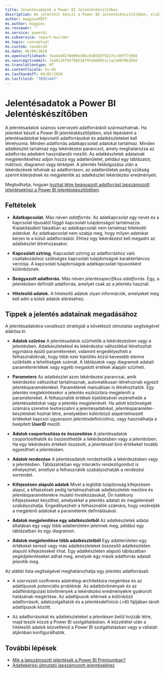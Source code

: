 ```yaml
---
title: Jelentésadatok a Power BI Jelentéskészítőben
description: Ha jelentést készít a Power BI Jelentéskészítőjében, első lépésként a jelentésadatokat képviselő adatforrásokat és adatkészleteket kell létrehoznia.
author: maggiesMSFT
ms.author: maggies
ms.reviewer: ''
ms.service: powerbi
ms.subservice: report-builder
ms.topic: conceptual
ms.custom: seodec18
ms.date: 06/06/2019
ms.openlocfilehash: fea4e4927b009e30bc040593f9237cc49ff73956
ms.sourcegitcommit: 7aa0136f93f88516f97ddd8031ccac5d07863b92
ms.translationtype: HT
ms.contentlocale: hu-HU
ms.lasthandoff: 05/05/2020
ms.locfileid: "78921447"
---
```

# <a name="report-data-in-power-bi-report-builder"></a>Jelentésadatok a Power BI Jelentéskészítőben

A jelentésadatok számos szervezeti adatforrásból származhatnak. Ha jelentést készít a Power BI jelentéskészítőjében, első lépésként a jelentésadatokat képviselő adatforrásokat és adatkészleteket kell létrehoznia. Minden adatforrás adatkapcsolati adatokat tartalmaz. Minden adatkészlet tartalmaz egy lekérdezési parancsot, amely meghatározza az adatforrás adatként használandó mezőit. Az adatkészletek adatainak megjelenítéséhez adjon hozzá egy adatterületet, például egy táblázatot, mátrixot, diagramot vagy térképet. A jelentés feldolgozása után a lekérdezések lefutnak az adatforráson, az adatterületek pedig szükség szerint kiterjednek és megjelenítik az adatkészlet lekérdezési eredményeit.  

Megtudhatja, hogyan [hozhat létre beágyazott adatforrást lapszámozott jelentésekhez a Power BI jelentéskészítőjében](paginated-reports-embedded-data-source.md).


##  <a name="terms"></a><a name="BkMk_ReportDataTerms"></a> Feltételek  
  
- **Adatkapcsolat.** Más néven *adatforrás*. Az adatkapcsolat egy nevet és a kapcsolat típusától függő kapcsolati tulajdonságot tartalmazza. Kialakításából fakadóan az adatkapcsolat nem tartalmaz hitelesítő adatokat. Az adatkapcsolat nem szabja meg, hogy milyen adatokat kérjen le a külső adatforrásból. Ehhez egy lekérdezést kell megadni az adatkészlet létrehozásakor.  
  
- **Kapcsolati sztring.** Kapcsolati sztring az adatforráshoz való csatlakozáshoz szükséges kapcsolati tulajdonságok karakterláncos verziója. A kapcsolati tulajdonságok adatkapcsolati típusonként különböznek.  
  
- **Beágyazott adatforrás.** Más néven *jelentésspecifikus adatforrás*. Egy, a jelentésben definiált adatforrás, amelyet csak az a jelentés használ.  
  
- **Hitelesítő adatok.** A hitelesítő adatok olyan információk, amelyeket meg kell adni a külső adatok eléréséhez.  
  
##  <a name="tips-for-specifying-report-data"></a><a name="BkMk_ReportDataTips"></a> Tippek a jelentés adatainak megadásához

 A jelentésadatokra vonatkozó stratégiát a következő útmutatás segítségével alakítsa ki.  
  
- **Adatok szűrése** A jelentésadatok szűrhetők a lekérdezésben vagy a jelentésben. Adatkészletekkel és lekérdezési változókkal létrehozhat egymásra épülő paramétereket, valamint engedélyezheti a felhasználóknak, hogy több ezer kijelölés közül kevesebb elemre szűkítsék a lehetőségek számát. A táblázatok vagy diagramok adatait paraméterértékek vagy egyéb megadott értékek alapján szűrheti.  
  
- **Parameters** Az adatkészlet azon lekérdezési parancsai, amik lekérdezési változókat tartalmaznak, automatikusan létrehoznak egyező jelentésparamétereket. Paraméterek manuálisan is létrehozhatók. Egy jelentés megtekintésekor a jelentés eszköztára megjeleníti a paramétereket. A felhasználók értékek kijelölésével vezérelhetik a jelentésadatokat vagy a jelentés megjelenését. Ha adott közönségek számára szeretné testreszabni a jelentésadatokat, jelentésparaméter-készleteket hozhat létre, amelyekben különböző alapértelmezett értékeket kapcsol ugyanazon jelentésdefinícióhoz, vagy használhatja a beépített **UserID** mezőt. 
  
- **Adatok csoportosítása és összesítése** A jelentésadatok csoportosíthatók és összesíthetők a lekérdezésben vagy a jelentésben. Ha egy lekérdezés értékeit összesíti, a jelentéssel bíró értékeket tovább egyesítheti a jelentésben.  
  
- **Adatok rendezése** A jelentésadatok rendezhetők a lekérdezésben vagy a jelentésben. Táblázatokban egy interaktív rendezőgombot is elhelyezhet, amellyel a felhasználók szabályozhatják a rendezési sorrendet.  
  
- **Kifejezésen alapuló adatok** Mivel a legtöbb tulajdonság kifejezésen alapul, a kifejezések pedig tartalmazhatnak adatkészletek mezőire és jelentésparaméterekre mutató hivatkozásokat, Ön hatékony kifejezéseket készíthet, amelyekkel a jelentés adatait és megjelenését szabályozhatja. Engedélyezheti a felhasználók számára, hogy vezéreljék a megjelenő adatokat a paraméterek definiálásával.  
  
- **Adatok megjelenítése egy adatkészletből** Az adatkészletek adatai általában egy vagy több adatterületen jelennek meg, például egy táblázatban és egy diagramon.  
  
- **Adatok megjelenítése több adatkészletből**  Egy adatterületen egy értékeket kereső vagy más adatkészleteket összesítő adatkészleten alapuló kifejezéseket írhat. Egy adatkészleten alapuló táblázatban segédjelentéseket adhat meg, amelyek egy másik adatforrás adatait jelenítik meg.  
  
 Az alábbi lista segítségével meghatározhatja egy jelentés adatforrásait.  
  
- A szervezeti szoftveres adatréteg-architektúra megértése és az adattípusok potenciális problémái. Az adatbővítmények és az adatfeldolgozási bővítmények a lekérdezési eredményekre gyakorolt hatásának megértése. Az adattípusok eltérnek a különböző adatforrások, adatszolgáltatók és a jelentésdefiníció (.rdl) fájljában tárolt adattípusok között.  
  
- Az adatforrásokat és adatkészleteket a jelentésen belül hozzák létre, majd teszik közzé a Power BI szolgáltatásban. A közzététel után a hitelesítő adatok közvetlenül a Power BI szolgáltatásban vagy a vállalati átjáróban konfigurálhatók. 

## <a name="next-steps"></a>További lépések

- [Mik a lapszámozott jelentések a Power BI Premiumban?](paginated-reports-report-builder-power-bi.md)  
- [Adatlekérési útmutató lapszámozott jelentésekhez](../guidance/report-paginated-data-retrieval.md)
